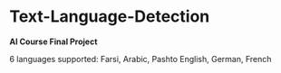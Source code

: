 # Text-Language-Detection
<B>AI Course Final Project</B>

6 languages supported:
Farsi, Arabic, Pashto
English, German, French
